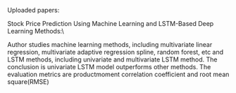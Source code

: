 Uploaded papers:

Stock Price Prediction Using Machine Learning and LSTM-Based Deep Learning Methods:\

Author studies machine learning methods, including multivariate linear regression, multivariate adaptive regression spline, random forest, etc and LSTM methods, including univariate and multivariate LSTM method. The conclusion is univariate LSTM model outperforms other methods. The evaluation metrics are productmoment correlation coefficient and root mean square(RMSE)
